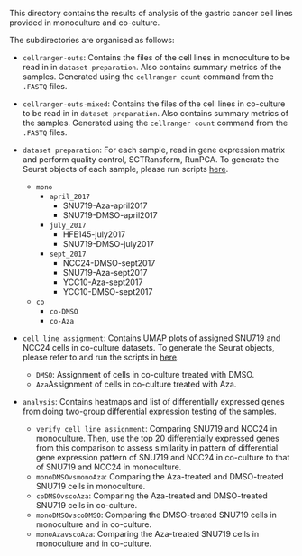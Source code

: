 This directory contains the results of analysis of the gastric cancer cell lines provided in monoculture and co-culture.

The subdirectories are organised as follows:

* `cellranger-outs`: Contains the files of the cell lines in monoculture to be read in in `dataset preparation`. Also contains summary metrics of the samples. Generated using the `cellranger count` command from the `.FASTQ` files.


* `cellranger-outs-mixed`: Contains the files of the cell lines in co-culture to be read in in `dataset preparation`. Also contains summary metrics of the samples. Generated using the `cellranger count` command from the `.FASTQ` files.



* `dataset preparation`: For each sample, read in gene expression matrix and perform quality control, SCTRansform, RunPCA. To generate the Seurat objects of each sample, please run scripts [here](https://github.com/spacebun/scrnaseq-pooledcelllines/tree/master/scripts/dataset%20preparation).

  * `mono`
    * `april_2017`
      * SNU719-Aza-april2017
      * SNU719-DMSO-april2017
    * `july_2017`
      * HFE145-july2017
      * SNU719-DMSO-july2017
    * `sept_2017`
      * NCC24-DMSO-sept2017
      * SNU719-Aza-sept2017
      * YCC10-Aza-sept2017
      * YCC10-DMSO-sept2017
  * `co`
    * `co-DMSO`
    * `co-Aza`
    
* `cell line assignment`: Contains UMAP plots of assigned SNU719 and NCC24 cells in co-culture datasets. To generate the Seurat objects, please refer to and run the scripts in [here](master/scripts/cell%20line%20assignment).
  * `DMSO`: Assignment of cells in co-culture treated with DMSO.
  * `Aza`Assignment of cells in co-culture treated with Aza.

*  `analysis`: Contains heatmaps and list of differentially expressed genes from doing two-group differential expression testing of the samples.
   * `verify cell line assignment`: Comparing SNU719 and NCC24 in monoculture. Then, use the top 20 differentially expressed genes from this comparison to assess similarity in pattern of differential gene expression pattern of SNU719 and NCC24 in co-culture to that of SNU719 and NCC24 in monoculture.
   * `monoDMSOvsmonoAza`: Comparing the Aza-treated and DMSO-treated SNU719 cells in monoculture.
   * `coDMSOvscoAza`: Comparing the Aza-treated and DMSO-treated SNU719 cells in co-culture.
   * `monoDMSOvscoDMSO`: Comparing the DMSO-treated SNU719 cells in monoculture and in co-culture.
   * `monoAzavscoAza`: Comparing the Aza-treated SNU719 cells in monoculture and in co-culture.


